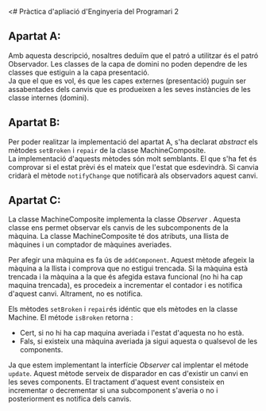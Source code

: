 <# Pràctica d'apliació d'Enginyeria del Programari 2

## Apartat A:
Amb aquesta descripció, nosaltres deduïm que el patró a utilitzar és el patró Observador. Les classes de la capa de domini no poden dependre de les classes que estiguin a la capa presentació. <br/>
Ja que el que es vol, és que les capes externes (presentació) puguin ser assabentades dels canvis que es produeixen a les seves instàncies de les classe internes (domini). 

## Apartat B:
Per poder realitzar la implementació del apartat A, s'ha declarat _abstract_ els mètodes `setBroken` i `repair` de la classe MachineComposite. <br/> 
La implementació d'aquests mètodes són molt semblants. El que s'ha fet és comprovar si el estat prèvi és el mateix que l'estat que esdevindrà. Si canvia cridarà el mètode `notifyChange` que notificarà als observadors aquest canvi.<br/> 


## Apartat C: 
La classe MachineComposite implementa la classe _Observer_ . Aquesta classe ens permet observar els canvis de les subcomponents de la màquina. La classe MachineComposite té dos atributs, una llista de màquines i un comptador de màquines averiades. <br/>

Per afegir una màquina es fa ús de `addComponent`. Aquest mètode afegeix la màquina a la llista i comprova que no estigui trencada.  Si la màquina està trencada i la màquina a la que és afegida estava funcional (no hi ha cap maquina trencada), es procedeix a incrementar el contador i es notifica d'aquest canvi. Altrament, no es notifica.  <br/>

Els mètodes `setBroken` i `repair`és idéntic que els mètodes en la classe Machine. El métode `isBroken` retorna :
 - Cert, si no hi ha cap maquina averiada i l'estat d'aquesta no ho està.  
 - Fals, si existeix una màquina averiada ja sigui aquesta o qualsevol de les components. 

Ja que estem implementant la interfície _Observer_ cal implentar el métode `update`. Aquest mètode serveix de disparador en cas d'existir un canvi en les seves components. El tractament d'aquest event consisteix en incrementar o decrementar si una subcomponent s'averia o no i posteriorment es notifica dels canvis. 
